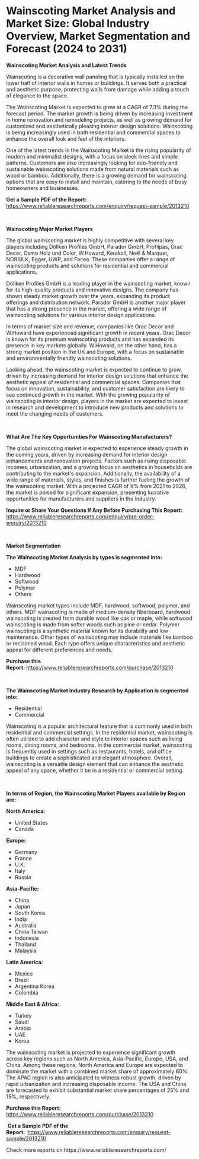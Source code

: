 <p><h1>Wainscoting Market Analysis and Market Size: Global Industry Overview, Market Segmentation and Forecast (2024 to 2031)</h1></p><p><strong>Wainscoting Market Analysis and Latest Trends</strong></p>
<p><p>Wainscoting is a decorative wall paneling that is typically installed on the lower half of interior walls in homes or buildings. It serves both a practical and aesthetic purpose, protecting walls from damage while adding a touch of elegance to the space.</p><p>The Wainscoting Market is expected to grow at a CAGR of 7.3% during the forecast period. The market growth is being driven by increasing investment in home renovation and remodeling projects, as well as growing demand for customized and aesthetically pleasing interior design solutions. Wainscoting is being increasingly used in both residential and commercial spaces to enhance the overall look and feel of the interiors.</p><p>One of the latest trends in the Wainscoting Market is the rising popularity of modern and minimalist designs, with a focus on sleek lines and simple patterns. Customers are also increasingly looking for eco-friendly and sustainable wainscoting solutions made from natural materials such as wood or bamboo. Additionally, there is a growing demand for wainscoting options that are easy to install and maintain, catering to the needs of busy homeowners and businesses.</p></p>
<p><strong>Get a Sample PDF of the Report:&nbsp;</strong> <a href="https://www.reliableresearchreports.com/enquiry/request-sample/2013210">https://www.reliableresearchreports.com/enquiry/request-sample/2013210</a></p>
<p>&nbsp;</p>
<p><strong>Wainscoting Major Market Players</strong></p>
<p><p>The global wainscoting market is highly competitive with several key players including Döllken Profiles GmbH, Parador GmbH, Profilpas, Orac Decor, Osmo Holz und Color, W.Howard, Kerakoll, Noël & Marquet, NORSILK, Egger, UWP, and Facea. These companies offer a range of wainscoting products and solutions for residential and commercial applications.</p><p>Döllken Profiles GmbH is a leading player in the wainscoting market, known for its high-quality products and innovative designs. The company has shown steady market growth over the years, expanding its product offerings and distribution network. Parador GmbH is another major player that has a strong presence in the market, offering a wide range of wainscoting solutions for various interior design applications.</p><p>In terms of market size and revenue, companies like Orac Decor and W.Howard have experienced significant growth in recent years. Orac Decor is known for its premium wainscoting products and has expanded its presence in key markets globally. W.Howard, on the other hand, has a strong market position in the UK and Europe, with a focus on sustainable and environmentally friendly wainscoting solutions.</p><p>Looking ahead, the wainscoting market is expected to continue to grow, driven by increasing demand for interior design solutions that enhance the aesthetic appeal of residential and commercial spaces. Companies that focus on innovation, sustainability, and customer satisfaction are likely to see continued growth in the market. With the growing popularity of wainscoting in interior design, players in the market are expected to invest in research and development to introduce new products and solutions to meet the changing needs of customers.</p></p>
<p>&nbsp;</p>
<p><strong>What Are The Key Opportunities For Wainscoting Manufacturers?</strong></p>
<p><p>The global wainscoting market is expected to experience steady growth in the coming years, driven by increasing demand for interior design enhancements and renovation projects. Factors such as rising disposable incomes, urbanization, and a growing focus on aesthetics in households are contributing to the market's expansion. Additionally, the availability of a wide range of materials, styles, and finishes is further fueling the growth of the wainscoting market. With a projected CAGR of X% from 2021 to 2026, the market is poised for significant expansion, presenting lucrative opportunities for manufacturers and suppliers in the industry.</p></p>
<p><strong>Inquire or Share Your Questions If Any Before Purchasing This Report:</strong> <a href="https://www.reliableresearchreports.com/enquiry/pre-order-enquiry/2013210">https://www.reliableresearchreports.com/enquiry/pre-order-enquiry/2013210</a></p>
<p>&nbsp;</p>
<p><strong>Market Segmentation</strong></p>
<p><strong>The Wainscoting Market Analysis by types is segmented into:</strong></p>
<p><ul><li>MDF</li><li>Hardwood</li><li>Softwood</li><li>Polymer</li><li>Others</li></ul></p>
<p><p>Wainscoting market types include MDF, hardwood, softwood, polymer, and others. MDF wainscoting is made of medium-density fiberboard, hardwood wainscoting is created from durable wood like oak or maple, while softwood wainscoting is made from softer woods such as pine or cedar. Polymer wainscoting is a synthetic material known for its durability and low maintenance. Other types of wainscoting may include materials like bamboo or reclaimed wood. Each type offers unique characteristics and aesthetic appeal for different preferences and needs.</p></p>
<p><strong>Purchase this Report:&nbsp;</strong><a href="https://www.reliableresearchreports.com/purchase/2013210">https://www.reliableresearchreports.com/purchase/2013210</a></p>
<p>&nbsp;</p>
<p><strong>The Wainscoting Market Industry Research by Application is segmented into:</strong></p>
<p><ul><li>Residential</li><li>Commercial</li></ul></p>
<p><p>Wainscoting is a popular architectural feature that is commonly used in both residential and commercial settings. In the residential market, wainscoting is often utilized to add character and style to interior spaces such as living rooms, dining rooms, and bedrooms. In the commercial market, wainscoting is frequently used in settings such as restaurants, hotels, and office buildings to create a sophisticated and elegant atmosphere. Overall, wainscoting is a versatile design element that can enhance the aesthetic appeal of any space, whether it be in a residential or commercial setting.</p></p>
<p>&nbsp;</p>
<p><strong>In terms of Region, the Wainscoting Market Players available by Region are:</strong></p>
<p>
    <p> <strong> North America: </strong>
        <ul>
            <li>United States</li>
            <li>Canada</li>
        </ul>
        </p> 
    <p> <strong> Europe: </strong>
        <ul>
            <li>Germany</li>
            <li>France</li>
            <li>U.K.</li>
            <li>Italy</li>
            <li>Russia</li>
        </ul>
        </p> 
    <p> <strong> Asia-Pacific: </strong>
        <ul>
            <li>China</li>
            <li>Japan</li>
            <li>South Korea</li>
            <li>India</li>
            <li>Australia</li>
            <li>China Taiwan</li>
            <li>Indonesia</li>
            <li>Thailand</li>
            <li>Malaysia</li>
        </ul>
        </p> 
    <p> <strong> Latin America: </strong>
        <ul>
            <li>Mexico</li>
            <li>Brazil</li>
            <li>Argentina Korea</li>
            <li>Colombia</li>
        </ul>
        </p> 
    <p> <strong> Middle East & Africa: </strong>
        <ul>
            <li>Turkey</li>
            <li>Saudi</li>
            <li>Arabia</li>
            <li>UAE</li>
            <li>Korea</li>
        </ul>
    </p>
    </p>
<p><p>The wainscoting market is projected to experience significant growth across key regions such as North America, Asia-Pacific, Europe, USA, and China. Among these regions, North America and Europe are expected to dominate the market with a combined market share of approximately 60%. The APAC region is also anticipated to witness robust growth, driven by rapid urbanization and increasing disposable income. The USA and China are forecasted to exhibit substantial market share percentages of 25% and 15%, respectively.</p></p>
<p><strong>Purchase this Report: </strong><a href="https://www.reliableresearchreports.com/purchase/2013210">https://www.reliableresearchreports.com/purchase/2013210</a></p>
<p>&nbsp;<strong>Get a Sample PDF of the Report:&nbsp;&nbsp;</strong><a href="https://www.reliableresearchreports.com/enquiry/request-sample/2013210">https://www.reliableresearchreports.com/enquiry/request-sample/2013210</a></p>
<p><strong></strong></p>
<p>Check more reports on https://www.reliableresearchreports.com/</p>